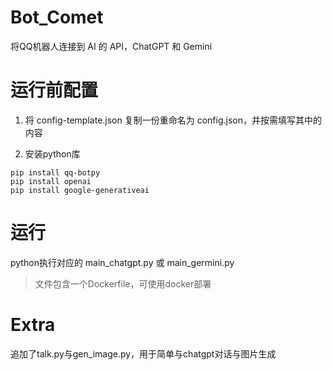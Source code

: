 # Bot_Comet

将QQ机器人连接到 AI 的 API，ChatGPT 和 Gemini

# 运行前配置

1. 将 config-template.json 复制一份重命名为 config.json，并按需填写其中的内容

2. 安装python库

``` shell
pip install qq-botpy
pip install openai
pip install google-generativeai
```

# 运行

python执行对应的 main_chatgpt.py 或 main_germini.py

> 文件包含一个Dockerfile，可使用docker部署

# Extra
追加了talk.py与gen_image.py，用于简单与chatgpt对话与图片生成

